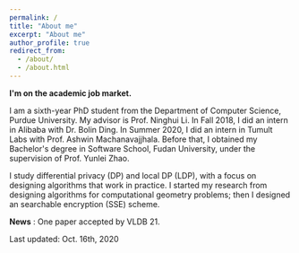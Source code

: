 ```yaml
---
permalink: /
title: "About me"
excerpt: "About me"
author_profile: true
redirect_from: 
  - /about/
  - /about.html
---
```


**I'm on the academic job market.**


I am a sixth-year PhD student from the Department of Computer Science, Purdue University.
My advisor is Prof. Ninghui Li.
In Fall 2018, I did an intern in Alibaba with Dr. Bolin Ding.
In Summer 2020, I did an intern in Tumult Labs with Prof. Ashwin Machanavajjhala.
Before that, I obtained my Bachelor's degree in Software School, Fudan University, under the supervision of Prof. Yunlei Zhao.


I study differential privacy (DP) and local DP (LDP), with a focus on designing algorithms that work in practice. I started my research from designing algorithms for computational geometry problems; then I designed an searchable encryption (SSE) scheme.


**News** : One paper accepted by VLDB 21.

<!---
**News** : Attending SIGMOD. See you on the web!
**News** : Attending SP. See you on the web!
**News** : Attending ACSAC. See you in San Juan!
**News** : Attend SIGMOD (to present HIO, our LDP paper done at Alibaba), visit CISPA, and attend the Annual PSCR Stakeholder Meeting (to present DPSyn, our solution to the DP synthetic dataset challenge) in the first two weeks of July.
-->

Last updated: Oct. 16th, 2020
